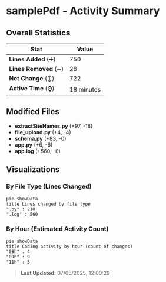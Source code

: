 # samplePdf - Activity Summary 

## Overall Statistics

| Stat                   | Value                                                             |
| ---------------------- | ----------------------------------------------------------------- |
| **Lines Added** (➕)   | 750                                          |
| **Lines Removed** (➖) | 28                                        |
| **Net Change** (↕)    | 722                |
| **Active Time** (⌚)   | 18 minutes |


## Modified Files
- **extractSiteNames.py** (+97, -18)
- **file_upload.py** (+4, -4)
- **schema.py** (+83, -0)
- **app.py** (+6, -6)
- **app.log** (+560, -0)

## Visualizations

### By File Type (Lines Changed)

```mermaid
pie showData
title Lines changed by file type
".py" : 218
".log" : 560
```

### By Hour (Estimated Activity Count)

```mermaid
pie showData
title Coding activity by hour (count of changes)
"08h" : 4
"09h" : 9
"11h" : 3
```


> **Last Updated:** 07/05/2025, 12:00:29